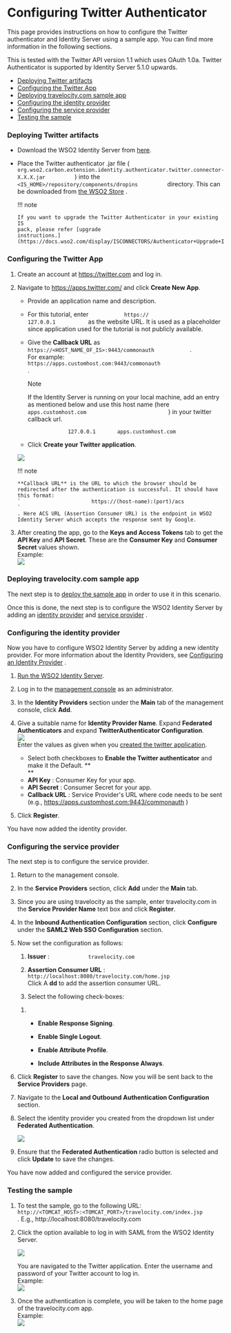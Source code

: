 # Configuring Twitter Authenticator

This page provides instructions on how to configure the Twitter
authenticator and Identity Server using a sample app. You can find more
information in the following sections.

This is tested with the Twitter API version 1.1 which uses OAuth 1.0a.
Twitter Authenticator is supported by Identity Server 5.1.0 upwards.

-   [Deploying Twitter
    artifacts](#ConfiguringTwitterAuthenticator-DeployingTwitterartifactsDeployingTwitterartifacts)
-   [Configuring the Twitter
    App](#ConfiguringTwitterAuthenticator-ConfiguringtheTwitterAppConfiguringtheTwitterApp)
-   [Deploying travelocity.com sample
    app](#ConfiguringTwitterAuthenticator-Deployingtravelocity.comsampleappDeployingtravelocity.comsampleapp)
-   [Configuring the identity
    provider](#ConfiguringTwitterAuthenticator-ConfiguringtheidentityproviderConfiguringtheidentityprovider)
-   [Configuring the service
    provider](#ConfiguringTwitterAuthenticator-ConfiguringtheserviceproviderConfiguringtheserviceprovider)
-   [Testing the
    sample](#ConfiguringTwitterAuthenticator-TestingthesampleTestingthesample)

### Deploying Twitter artifacts

-   Download the WSO2 Identity Server from
    [here](http://wso2.com/products/identity-server/).

-   Place the Twitter authenticator .jar file (
    `           org.wso2.carbon.extension.identity.authenticator.twitter.connector-X.X.X.jar          `
    ) into the
    `           <IS_HOME>/repository/components/dropins          `
    directory. This can be downloaded from [the WSO2
    Store](https://store.wso2.com/store/assets/isconnector/details/51bc4245-9c97-4839-9e3c-c177b20145ee)
    .

    !!! note
    
        If you want to upgrade the Twitter Authenticator in your existing IS
        pack, please refer [upgrade
        instructions.](https://docs.wso2.com/display/ISCONNECTORS/Authenticator+Upgrade+Instructions)
    

### Configuring the Twitter App

1.  Create an account at <https://twitter.com> and log in.
2.  Navigate to https://apps.twitter.com/ and click **Create New App**.

    -   Provide an application name and description.
    -   For this tutorial, enter `            https://           `
        `            127.0.0.1           ` as the website URL. It is
        used as a placeholder since application used for the tutorial is
        not publicly available.
    -   Give the **Callback URL** as
        `             https://<HOST_NAME_OF_IS>:9443/commonauth            `
        . For example:
        `                                          https://apps.customhost.com:9443/commonauth                                       `
        .

        Note

        If the Identity Server is running on your local machine, add an
        entry as mentioned below and use this host name (here
        `                             apps.customhost.com                           `
        ) in your twitter callback url.

        `              127.0.0.1       apps.customhost.com             `

    -   Click **Create your Twitter application**.

    ![](attachments/50515587/75109897.png) 

    !!! note
    
        **Callback URL** is the URL to which the browser should be
        redirected after the authentication is successful. It should have
        this format:
        `                       https://(host-name):(port)/acs                     `
        . Here ACS URL (Assertion Consumer URL) is the endpoint in WSO2
        Identity Server which accepts the response sent by Google.
    

3.  After creating the app, go to the **Keys and Access Tokens** tab to
    get the **API Key** and **API Secret**. These are the **Consumer
    Key** and **Consumer Secret** values shown.  
    Example:  
    ![](attachments/50515587/75109896.png) 

### Deploying travelocity.com sample app

The next step is to [deploy the sample app](Deploying-the-Sample-App)
in order to use it in this scenario.

Once this is done, the next step is to configure the WSO2 Identity
Server by adding an [identity
provider](#ConfiguringTwitterAuthenticator-Configuringtheidentityprovider)
and [service
provider](#ConfiguringTwitterAuthenticator-Configuringtheserviceprovider)
.

### Configuring the identity provider

Now you have to configure WSO2 Identity Server by adding a new identity
provider. For more information about the Identity Providers, see
[Configuring an Identity
Provider](http://docs.wso2.com/identity-server/Configuring+an+Identity+Provider)
.

1.  [Run the WSO2 Identity
    Server](https://docs.wso2.com/display/IS510/Running+the+Product).

2.  Log in to the [management
    console](https://docs.wso2.com/display/IS510/Getting+Started+with+the+Management+Console)
    as an administrator.
3.  In the **Identity Providers** section under the **Main** tab of the
    management console, click **Add**.
4.  Give a suitable name for **Identity Provider Name**. Expand
    **Federated Authenticators** and expand ****TwitterAuthenticator
    Configuration****.  
    ![](attachments/50515587/51249933.png)   
    Enter the values as given when you [created the twitter
    application](#ConfiguringTwitterAuthenticator-twitter-app).

    -   Select both checkboxes to ****Enable** the Twitter
        authenticator** and make it the Default. **  
        **
    -   **API Key** : Consumer Key for your app.
    -   **API Secret** : Consumer Secret for your app.
    -   **Callback URL** : Service Provider's URL where code needs to be
        sent (e.g., https://apps.customhost.com:9443/commonauth )

5.  Click **Register**.

You have now added the identity provider.

### Configuring the service provider

The next step is to configure the service provider.

1.  Return to the management console.

2.  In the **Service Providers** section, click **Add** under the
    **Main** tab.

3.  Since you are using travelocity as the sample, enter travelocity.com
    in the **Service Provider Name** text box and click **Register**.

4.  In the **Inbound Authentication Configuration** section, click
    **Configure** under the **SAML2 Web SSO Configuration** section.

5.  Now set the configuration as follows:

    1.  **Issuer** : `             travelocity.com            `

    2.  **Assertion Consumer URL** :
        `                           http://localhost:8080/travelocity.com/home.jsp                         `  
        Click A **dd** to add the assertion consumer URL.

    3.  Select the following check-boxes:

    <!-- -->

    1.  -   **Enable Response Signing**.

        -   **Enable Single Logout**.

        -   **Enable Attribute Profile**.

        -   **Include Attributes in the Response Always**.  

6.  Click **Register** to save the changes. Now you will be sent back to
    the **Service Providers** page.

7.  Navigate to the **Local and Outbound Authentication Configuration**
    section.

8.  Select the identity provider you created from the dropdown list
    under **Federated Authentication**.

    ![](attachments/50515587/51249934.png) 

9.  Ensure that the **Federated Authentication** radio button is
    selected and click **Update** to save the changes.

You have now added and configured the service provider.

### Testing the sample

1.  To test the sample, go to the following URL:
    `           http://<TOMCAT_HOST>:<TOMCAT_PORT>/travelocity.com/index.jsp          `
    . E.g., http://localhost:8080/travelocity.com

2.  Click the option available to log in with SAML from the WSO2
    Identity Server.

    ![](attachments/50515587/80723423.png) 

    You are navigated to the Twitter application. Enter the username and
    password of your Twitter account to log in.  
    Example:  
    ![](attachments/50515587/75109949.png) 

3.  Once the authentication is complete, you will be taken to the home
    page of the travelocity.com app.  
    Example:  
    ![](attachments/50515587/75109950.png) 

